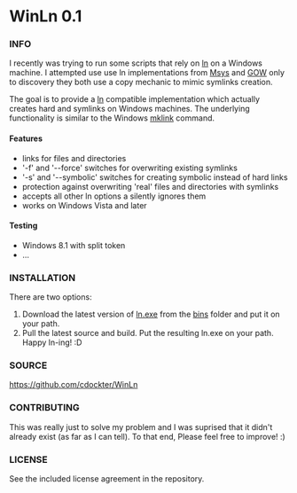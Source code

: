 WinLn 0.1
========================================

### INFO
I recently was trying to run some scripts that rely on [ln](http://ss64.com/bash/ln.html) on a Windows machine.  I attempted use use ln implementations from [Msys](http://www.mingw.org/wiki/msys) and [GOW](https://github.com/bmatzelle/gow) only to discovery they both use a copy mechanic to mimic symlinks creation.

The goal is to provide a [ln](http://ss64.com/bash/ln.html) compatible implementation which actually creates hard and symlinks on Windows machines.  The underlying functionality is similar to the Windows [mklink](http://ss64.com/nt/mklink.html) command.

#### Features
* links for files and directories
* '-f' and '--force' switches for overwriting existing symlinks
* '-s' and '--symbolic' switches for creating symbolic instead of hard links
* protection against overwriting 'real' files and directories with symlinks
* accepts all other ln options a silently ignores them
* works on Windows Vista and later

#### Testing
* Windows 8.1 with split token
* ...

### INSTALLATION
There are two options:

1. Download the latest version of [ln.exe](https://github.com/cdockter/WinLn/raw/master/bins/ln.exe) from the [bins](https://github.com/cdockter/WinLn/tree/master/bins) folder and put it on your path.
2. Pull the latest source and build.  Put the resulting ln.exe on your path.
Happy ln-ing! :D


### SOURCE
https://github.com/cdockter/WinLn

### CONTRIBUTING
This was really just to solve my problem and I was suprised that it didn't already exist (as far as I can tell).  To that end, Please feel free to improve! :)

### LICENSE
See the included license agreement in the repository. 
